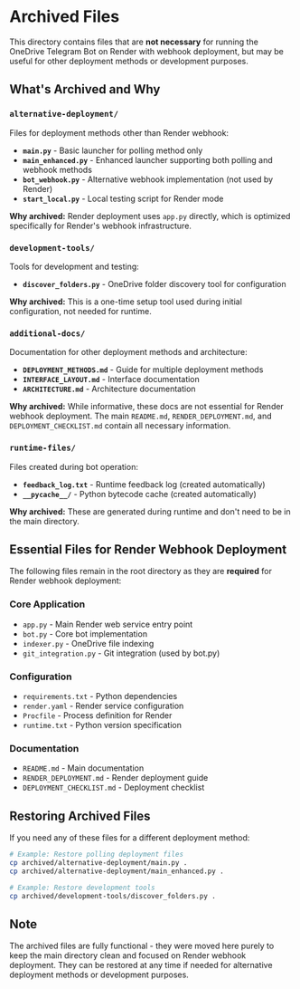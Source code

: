 # Archived Files

This directory contains files that are **not necessary** for running the OneDrive Telegram Bot on Render with webhook deployment, but may be useful for other deployment methods or development purposes.

## What's Archived and Why

### `alternative-deployment/`
Files for deployment methods other than Render webhook:

- **`main.py`** - Basic launcher for polling method only
- **`main_enhanced.py`** - Enhanced launcher supporting both polling and webhook methods  
- **`bot_webhook.py`** - Alternative webhook implementation (not used by Render)
- **`start_local.py`** - Local testing script for Render mode

**Why archived:** Render deployment uses `app.py` directly, which is optimized specifically for Render's webhook infrastructure.

### `development-tools/`
Tools for development and testing:

- **`discover_folders.py`** - OneDrive folder discovery tool for configuration

**Why archived:** This is a one-time setup tool used during initial configuration, not needed for runtime.

### `additional-docs/`
Documentation for other deployment methods and architecture:

- **`DEPLOYMENT_METHODS.md`** - Guide for multiple deployment methods
- **`INTERFACE_LAYOUT.md`** - Interface documentation
- **`ARCHITECTURE.md`** - Architecture documentation

**Why archived:** While informative, these docs are not essential for Render webhook deployment. The main `README.md`, `RENDER_DEPLOYMENT.md`, and `DEPLOYMENT_CHECKLIST.md` contain all necessary information.

### `runtime-files/`
Files created during bot operation:

- **`feedback_log.txt`** - Runtime feedback log (created automatically)
- **`__pycache__/`** - Python bytecode cache (created automatically)

**Why archived:** These are generated during runtime and don't need to be in the main directory.

## Essential Files for Render Webhook Deployment

The following files remain in the root directory as they are **required** for Render webhook deployment:

### Core Application
- `app.py` - Main Render web service entry point
- `bot.py` - Core bot implementation
- `indexer.py` - OneDrive file indexing
- `git_integration.py` - Git integration (used by bot.py)

### Configuration
- `requirements.txt` - Python dependencies
- `render.yaml` - Render service configuration
- `Procfile` - Process definition for Render
- `runtime.txt` - Python version specification

### Documentation
- `README.md` - Main documentation
- `RENDER_DEPLOYMENT.md` - Render deployment guide  
- `DEPLOYMENT_CHECKLIST.md` - Deployment checklist

## Restoring Archived Files

If you need any of these files for a different deployment method:

```bash
# Example: Restore polling deployment files
cp archived/alternative-deployment/main.py .
cp archived/alternative-deployment/main_enhanced.py .

# Example: Restore development tools
cp archived/development-tools/discover_folders.py .
```

## Note

The archived files are fully functional - they were moved here purely to keep the main directory clean and focused on Render webhook deployment. They can be restored at any time if needed for alternative deployment methods or development purposes.
